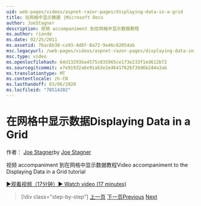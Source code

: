 ```yaml
---
uid: web-pages/videos/aspnet-razor-pages/displaying-data-in-a-grid
title: 在网格中显示数据 |Microsoft Docs
author: JoeStagner
description: 视频 accompaniment 到在网格中显示数据教程
ms.author: riande
ms.date: 02/25/2011
ms.assetid: 76ac6b38-ca93-4d8f-8a72-9e46c82054ab
msc.legacyurl: /web-pages/videos/aspnet-razor-pages/displaying-data-in-a-grid
msc.type: video
ms.openlocfilehash: 64d13293ba4575c035965ce173e233f1ed612b72
ms.sourcegitcommit: e7e91932a6e91a63e2e46417626f39d6b244a3ab
ms.translationtype: MT
ms.contentlocale: zh-CN
ms.lasthandoff: 03/06/2020
ms.locfileid: "78514202"
---
```

# <a name="displaying-data-in-a-grid"></a><span data-ttu-id="e7177-103">在网格中显示数据</span><span class="sxs-lookup"><span data-stu-id="e7177-103">Displaying Data in a Grid</span></span>

<span data-ttu-id="e7177-104">作者： [Joe Stagner](https://github.com/JoeStagner)</span><span class="sxs-lookup"><span data-stu-id="e7177-104">by [Joe Stagner](https://github.com/JoeStagner)</span></span>

<span data-ttu-id="e7177-105">视频 accompaniment 到在网格中显示数据教程</span><span class="sxs-lookup"><span data-stu-id="e7177-105">Video accompaniment to the Displaying Data in a Grid tutorial</span></span>

[<span data-ttu-id="e7177-106">&#9654;观看视频（17分钟）</span><span class="sxs-lookup"><span data-stu-id="e7177-106">&#9654; Watch video (17 minutes)</span></span>](https://channel9.msdn.com/Blogs/ASP-NET-Site-Videos/displaying-data-in-a-grid)

> [!div class="step-by-step"]
> <span data-ttu-id="e7177-107">[上一页](working-with-data-part-2.md)
> [下一页](displaying-data-in-a-chart-part-1.md)</span><span class="sxs-lookup"><span data-stu-id="e7177-107">[Previous](working-with-data-part-2.md)
[Next](displaying-data-in-a-chart-part-1.md)</span></span>
